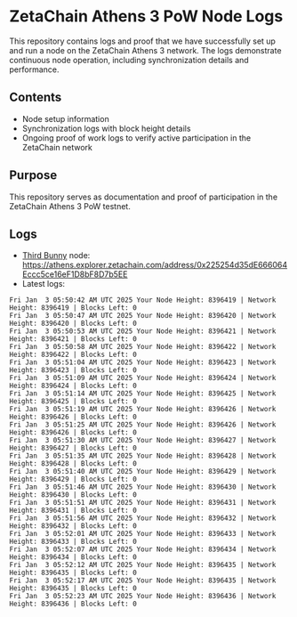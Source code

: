 # ZetaChain Athens 3 PoW Node Logs
This repository contains logs and proof that we have successfully set up and run a node on the ZetaChain Athens 3 network. The logs demonstrate continuous node operation, including synchronization details and performance.

## Contents
- Node setup information
- Synchronization logs with block height details
- Ongoing proof of work logs to verify active participation in the ZetaChain network

## Purpose
This repository serves as documentation and proof of participation in the ZetaChain Athens 3 PoW testnet.

## Logs

- [Third Bunny](https://thirdbunny.xyz/) node: https://athens.explorer.zetachain.com/address/0x225254d35dE666064Eccc5ce16eF1D8bF8D7b5EE
- Latest logs:
```
Fri Jan  3 05:50:42 AM UTC 2025 Your Node Height: 8396419 | Network Height: 8396419 | Blocks Left: 0
Fri Jan  3 05:50:47 AM UTC 2025 Your Node Height: 8396420 | Network Height: 8396420 | Blocks Left: 0
Fri Jan  3 05:50:53 AM UTC 2025 Your Node Height: 8396421 | Network Height: 8396421 | Blocks Left: 0
Fri Jan  3 05:50:58 AM UTC 2025 Your Node Height: 8396422 | Network Height: 8396422 | Blocks Left: 0
Fri Jan  3 05:51:04 AM UTC 2025 Your Node Height: 8396423 | Network Height: 8396423 | Blocks Left: 0
Fri Jan  3 05:51:09 AM UTC 2025 Your Node Height: 8396424 | Network Height: 8396424 | Blocks Left: 0
Fri Jan  3 05:51:14 AM UTC 2025 Your Node Height: 8396425 | Network Height: 8396425 | Blocks Left: 0
Fri Jan  3 05:51:19 AM UTC 2025 Your Node Height: 8396426 | Network Height: 8396426 | Blocks Left: 0
Fri Jan  3 05:51:25 AM UTC 2025 Your Node Height: 8396426 | Network Height: 8396426 | Blocks Left: 0
Fri Jan  3 05:51:30 AM UTC 2025 Your Node Height: 8396427 | Network Height: 8396427 | Blocks Left: 0
Fri Jan  3 05:51:35 AM UTC 2025 Your Node Height: 8396428 | Network Height: 8396428 | Blocks Left: 0
Fri Jan  3 05:51:40 AM UTC 2025 Your Node Height: 8396429 | Network Height: 8396429 | Blocks Left: 0
Fri Jan  3 05:51:46 AM UTC 2025 Your Node Height: 8396430 | Network Height: 8396430 | Blocks Left: 0
Fri Jan  3 05:51:51 AM UTC 2025 Your Node Height: 8396431 | Network Height: 8396431 | Blocks Left: 0
Fri Jan  3 05:51:56 AM UTC 2025 Your Node Height: 8396432 | Network Height: 8396432 | Blocks Left: 0
Fri Jan  3 05:52:01 AM UTC 2025 Your Node Height: 8396433 | Network Height: 8396433 | Blocks Left: 0
Fri Jan  3 05:52:07 AM UTC 2025 Your Node Height: 8396434 | Network Height: 8396434 | Blocks Left: 0
Fri Jan  3 05:52:12 AM UTC 2025 Your Node Height: 8396435 | Network Height: 8396435 | Blocks Left: 0
Fri Jan  3 05:52:17 AM UTC 2025 Your Node Height: 8396435 | Network Height: 8396435 | Blocks Left: 0
Fri Jan  3 05:52:23 AM UTC 2025 Your Node Height: 8396436 | Network Height: 8396436 | Blocks Left: 0
```
